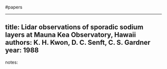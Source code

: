#papers

---
title: Lidar observations of sporadic sodium layers at Mauna Kea Observatory, Hawaii
authors: K. H. Kwon, D. C. Senft, C. S. Gardner
year: 1988
---
notes:
